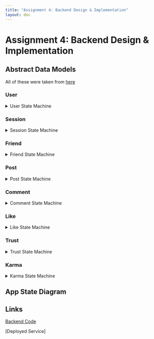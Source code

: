 ```yaml
---
title: "Assignment 4: Backend Design & Implementation"
layout: doc
---
```


# Assignment 4: Backend Design & Implementation

## Abstract Data Models  
All of these were taken from [here](/assignments/assignment3#functional-design)

### User
<details>
<summary>User State Machine</summary>  

>**concept** User
>
>**purpose** authenticate a partipicant of RealTalk
>
>**state**
>>registered: set User  
>>username, password: registered -> one String
>
>**actions**
>>register(n, p: String, out u: User)
>>>u not in registered  
>>>registered += u  
>>>u.username := n  
>>>u.passowrd := p  
>
>>authenticate(n, p: String, out u: User)
>>>u in registered  
>>>u.username = n and u.password = p  
>
>**operational principle**
>>after a user registers with a username and password, they can authenticate with that same username and password  
>>after register(n, p, u), u in registered, u.username = n, u.password = p; authenticate(n, p, u') results in u = u'
</details>

### Session
<details>
<summary>Session State Machine</summary>

>**concept** Session \[User]
>
>**purpose** authenticate users for an extended period of time
>
>**state**
>>active: set Session  
>>curUser: active -> one User
>
>**actions**
>>start(u: User, out s: Session)
>>>s not in active  
>>>active += s  
>>>s.curUser = u
>
>>end(s: Session)
>>>s in active  
>>>active -= s
>
>>getUser(s: Session, out u: User)
>>>s in active  
>>>u := s.curUser
>
>**operational principle**
>>after a session starts until it ends, getUser returns the same user that started the session  
>>after start(u, s) until end(s, u), getUser(s, u') results in u = u'
</details>

### Friend
<details>
<summary>Friend State Machine</summary>  

>**concept** Friend \[User]
>
>**purpose** increase connections between others
>
>**state**
>>friends: User -> set User
>
>**actions**
>>friend(u1, u2: User)
>>>u1.friends += u2  
>>>u2.friends += u1  
>
>>unfriend(u1, u2: User)
>>>when u2 in u1.friends  
>>>u1.friends -= u2  
>>>when u1 in u2.friends  
>>>u2.friends -= u1  
>
>>areFriends(u1, u2: User, out b: Boolean)
>>>when u2 in u1.friends or u1 in u2.friends  
>>>b := True  
>>>otherwise  
>>>b := False  
>
>**operational principle**
>>after a user friends another user, they are both considered each others friends until one of them unfriends the other  
>>after friend(u1, u2) until unfriend(u1, u2), u2 in u1.friends, u1 in u2.friends, and areFriend(u1, u2, b) results in b = True
</details>

### Post
<details>
<summary>Post State Machine</summary>  

>**concept** Post \[User, Content]
>
>**purpose** share content with others
>
>**state**
>>posts: User -> set Post  
>>content: Post -> one Content  
>>author: Post -> one User  
>
>**actions**
>>post(u: User, c: Content, out p: Post)
>>>p.content := c  
>>>p.author := u  
>>>u.posts += p  
>  
>>unpost(u: User, p: Post)
>>>when p in u.posts
>>>u.posts -= p  
>>>forget content of p  
>>>forget author of p  
>
>**operational principle**
>>after post(u, p, c) until unpost(u, p), p in u.posts, u = p.author, and c = p.content
</details>

### Comment
<details>
<summary>Comment State Machine</summary>  

>**concept** Comment \[Target, User, Content]
>
>**purpose** react to other content
>
>**state**
>>comments: Target -> set Content  
>>author: Content -> one User  
>
>**actions**
>>comment(t: Target, u: User, c: Content)  
>>>t.comments += c  
>>>store u as author c is from  
>  
>>uncomment(t: Target, u: User, c: Content)  
>>>when the author of c is u  
>>>t.comments -= c  
>>>forget author of c  
>
>**operational principle**
>>after comment(t, u, c) until uncomment(u, c), c in t.comments and u is author of c
</details>

### Like
<details>
<summary>Like State Machine</summary>  

>**concept** Like \[Target, User]
>
>**purpose** show approval or disapproval of information
>
>**state**
>>likes, dislikes: Target -> set User  
>
>**actions**
>>like(t: Target, u: User)  
>>>t.likes += u  
>  
>>dislike(t: Target, u: User)  
>>>t.dislikes += u  
>  
>>neutralize(t: Target, u: User)
>>>when u in t.likes  
>>>t.likes -= u  
>>>when u in t.dislikes  
>>>t.dislikes -= u  
>
>**operational principle**
>>after like(t, u) until dislike(t, u) or neutralize(t, u), u in t.likes  
>>after dislike(t, u) until like(t, u) or neutralize(t, u), u in t.dislikes
</details>

### Trust
<details>
<summary>Trust State Machine</summary>  

>**concept** Trust \[Target, User]
>
>**purpose** show agreement or disagreement with the truthfulness of information
>
>**state**
>>trusts, mistrusts: Target -> set User  
>
>**actions**
>>trust(t: Target, u: User)  
>>>t.trusts += u  
>  
>>mistrust(t: Target, u: User)  
>>>t.mistrusts += u  
>  
>>neutralize(t: Target, u: User)
>>>when u in t.trusts  
>>>t.trusts -= u  
>>>when u in t.mistrusts  
>>>t.mistrusts -= u  
>
>**operational principle**
>>after trust(t, u) until mistrust(t, u) or neutralize(t, u), u in t.trusts  
>>after mistrust(t, u) until trust(t, u) or neutralize(t, u), u in t.mistrusts
</details>

### Karma
<details>
<summary>Karma State Machine</summary>  

>**concept** Karma \[User]
>
>**purpose** show how truthful a user is
>
>**state**
>>karma: User -> one Integer
>
>**actions**
>>increase(u: User)
>>>when u in karma  
>>>u.karma := u.karma + 1  
>>>when u not in karma  
>>>u.karma := 1  
>
>>decrease(u: User)
>>>when u in karma  
>>>u.karma := u.karma - 1  
>>>when u not in karma  
>>>u.karma := -1  
>
>**operational principle**
>>after increase(u) until decrease(u), u.karma is 1 more than before  
>>after decrease(u) until increase(u), u.karma is 1 less than before
</details>

## App State Diagram  

## Links

[Backend Code](https://github.com/DragonStorm25/backend-starter)

[Deployed Service]